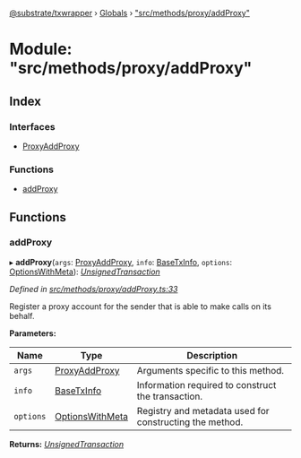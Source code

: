 [@substrate/txwrapper](../README.md) › [Globals](../globals.md) › ["src/methods/proxy/addProxy"](_src_methods_proxy_addproxy_.md)

# Module: "src/methods/proxy/addProxy"

## Index

### Interfaces

* [ProxyAddProxy](../interfaces/_src_methods_proxy_addproxy_.proxyaddproxy.md)

### Functions

* [addProxy](_src_methods_proxy_addproxy_.md#addproxy)

## Functions

###  addProxy

▸ **addProxy**(`args`: [ProxyAddProxy](../interfaces/_src_methods_proxy_addproxy_.proxyaddproxy.md), `info`: [BaseTxInfo](../interfaces/_src_util_types_.basetxinfo.md), `options`: [OptionsWithMeta](../interfaces/_src_util_types_.optionswithmeta.md)): *[UnsignedTransaction](../interfaces/_src_util_types_.unsignedtransaction.md)*

*Defined in [src/methods/proxy/addProxy.ts:33](https://github.com/paritytech/txwrapper/blob/7cf4bc5/src/methods/proxy/addProxy.ts#L33)*

Register a proxy account for the sender that is able to make calls on its behalf.

**Parameters:**

Name | Type | Description |
------ | ------ | ------ |
`args` | [ProxyAddProxy](../interfaces/_src_methods_proxy_addproxy_.proxyaddproxy.md) | Arguments specific to this method. |
`info` | [BaseTxInfo](../interfaces/_src_util_types_.basetxinfo.md) | Information required to construct the transaction. |
`options` | [OptionsWithMeta](../interfaces/_src_util_types_.optionswithmeta.md) | Registry and metadata used for constructing the method.  |

**Returns:** *[UnsignedTransaction](../interfaces/_src_util_types_.unsignedtransaction.md)*
